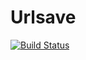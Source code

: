 Urlsave
=========

[![Build Status](https://travis-ci.org/iiLaurens/urlsave.svg?branch=master)](https://travis-ci.org/iiLaurens/urlsave)
